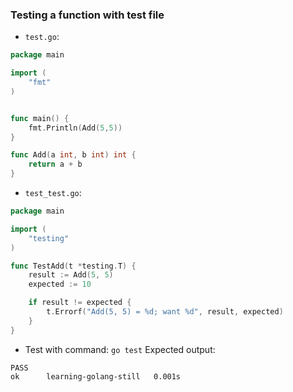### Testing a function with test file
- `test.go`:
```go
package main

import (
	"fmt"
)


func main() {
	fmt.Println(Add(5,5))
}

func Add(a int, b int) int {
	return a + b
}
```

- `test_test.go`:
```go
package main

import (
	"testing"
)

func TestAdd(t *testing.T) {
	result := Add(5, 5)
	expected := 10

	if result != expected {
		t.Errorf("Add(5, 5) = %d; want %d", result, expected)
	}
}
```

- Test with command: `go test`
Expected output:
```
PASS
ok      learning-golang-still   0.001s
```
